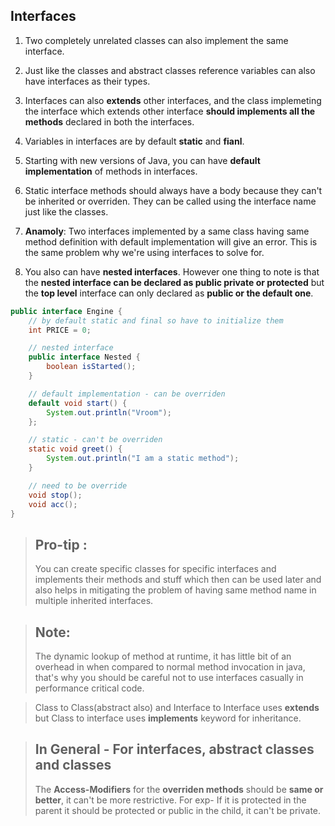 ## Interfaces

1. Two completely unrelated classes can also implement the same interface.

2. Just like the classes and abstract classes reference variables can also have interfaces as their types.

3. Interfaces can also **extends** other interfaces, and the class implemeting the interface which extends other interface **should implements all the methods** declared in both the interfaces.

4. Variables in interfaces are by default **static** and **fianl**.

5. Starting with new versions of Java, you can have **default implementation** of methods in interfaces.

6. Static interface methods should always have a body because they can't be inherited or overriden. They can be called using the interface name just like the classes.

7. **Anamoly**: Two interfaces implemented by a same class having same method definition with default implementation will give an error. This is the same problem why we're using interfaces to solve for.

8. You also can have **nested interfaces**. However one thing to note is that the **nested interface can be declared as public private or protected** but the **top level** interface can only declared as **public or the default one**.

```java
public interface Engine {
    // by default static and final so have to initialize them
    int PRICE = 0;

    // nested interface
    public interface Nested {
        boolean isStarted();
    }

    // default implementation - can be overriden
    default void start() {
        System.out.println("Vroom");
    };

    // static - can't be overriden
    static void greet() {
        System.out.println("I am a static method");
    }

    // need to be override
    void stop();
    void acc();
}
```

> ## Pro-tip :
>
> You can create specific classes for specific interfaces and implements their methods and stuff which then can be used later and also helps in mitigating the problem of having same method name in multiple inherited interfaces.

> ## Note:
>
> The dynamic lookup of method at runtime, it has little bit of an overhead in when compared to normal method invocation in java, that's why you should be careful not to use interfaces casually in performance critical code.

> Class to Class(abstract also) and Interface to Interface uses **extends** but Class to interface uses **implements** keyword for inheritance.

> ## In General - For interfaces, abstract classes and classes
>
> The **Access-Modifiers** for the **overriden methods** should be **same or better**, it can't be more restrictive. For exp- If it is protected in the parent it should be protected or public in the child, it can't be private.
